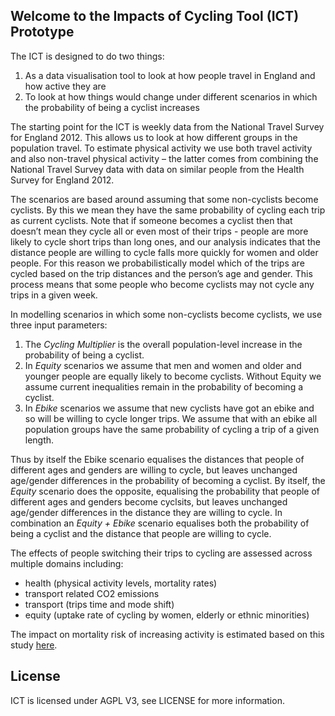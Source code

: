## Welcome to the Impacts of Cycling Tool (ICT) Prototype

The ICT is designed to do two things:
1. As a data visualisation tool to look at how people travel in England and how active they are
2. To look at how things would change under different scenarios in which the probability of being a cyclist increases

The starting point for the ICT is weekly data from the National Travel Survey for England 2012. This allows us to look at how different groups in the population travel. To estimate physical activity we use both travel activity and also non-travel physical activity – the latter comes from combining the National Travel Survey data with data on similar people from the Health Survey for England 2012. 

The scenarios are based around assuming that some non-cyclists become cyclists. By this we mean they have the same probability of cycling each trip as current cyclists.  Note that if someone becomes a cyclist then that doesn’t mean they cycle all or even most of their trips - people are more likely to cycle short trips than long ones, and our analysis indicates that the distance people are willing to cycle falls more quickly for women and older people. For this reason we probabilistically model which of the trips are cycled based on the trip distances and the person’s age and gender. This process means that some people who become cyclists may not cycle any trips in a given week. 

In modelling scenarios in which some non-cyclists become cyclists, we use three input parameters:

1. The *Cycling Multiplier* is the overall population-level increase in the probability of being a cyclist.
2. In *Equity* scenarios we assume that men and women and older and younger people are equally likely to become cyclists. Without Equity we assume current inequalities remain in the probability of becoming a cyclist. 
3. In *Ebike* scenarios we assume that new cyclists have got an ebike and so will be willing to cycle longer trips. We assume that with an ebike all population groups have the same probability of cycling a trip of a given length. 

Thus by itself the Ebike scenario equalises the distances that people of different ages and genders are willing to cycle, but leaves unchanged age/gender differences in the probability of becoming a cyclist.  By itself, the *Equity* scenario does the opposite, equalising the probability that people of different ages and genders become cyclsits, but leaves unchanged age/gender differences in the distance they are willing to cycle.  In combination an *Equity + Ebike* scenario equalises both the probability of being a cyclist and the distance that people are willing to cycle.

The effects of people switching their trips to cycling are assessed across multiple domains including:
*	health (physical activity levels, mortality rates)
*	transport related CO2 emissions
*	transport (trips time and mode shift)
*	equity (uptake rate of cycling by women, elderly or ethnic minorities)

The impact on mortality risk of increasing activity is estimated based on this study <a href="http://www.thelancet.com/journals/lancet/article/PIIS0140-6736%2811%2960749-6/abstract" target="_blank">here</a>.

## License

ICT is licensed under AGPL V3, see LICENSE for more information.